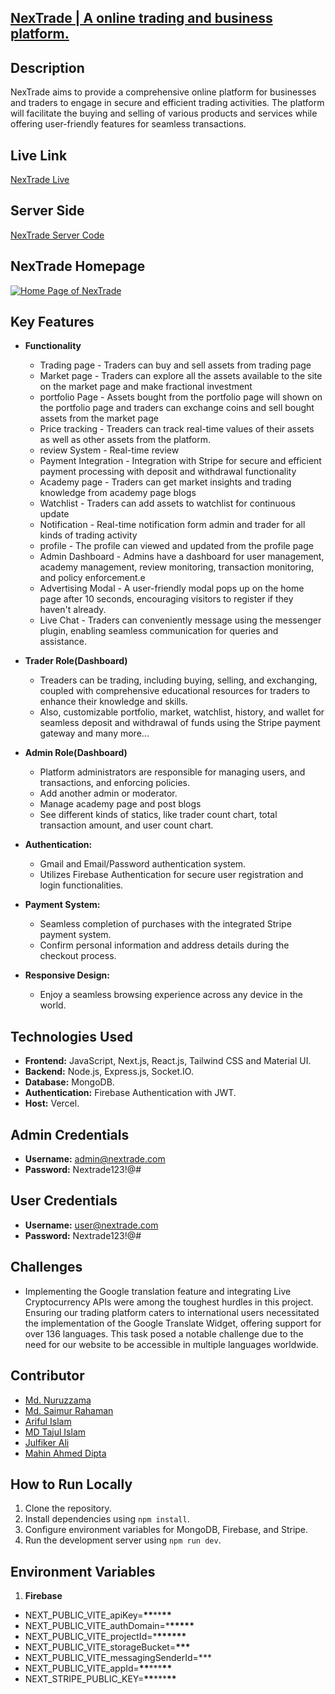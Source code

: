## [NexTrade | A online trading and business platform.](https://nextrade-front-end.vercel.app/)

## Description

NexTrade aims to provide a comprehensive online platform for businesses and traders to engage in secure and efficient trading activities. The platform will facilitate the buying and selling of various products and services while offering user-friendly features for seamless transactions.

## Live Link

[NexTrade Live](https://nextrade-front-end.vercel.app/)

## Server Side

[NexTrade Server Code](https://github.com/diptomahin/nexTrade-server)

## NexTrade Homepage

[![Home Page of NexTrade](https://i.postimg.cc/Z5v2wYKy/Screenshot.png)](https://postimg.cc/jDKM5bfs)

## Key Features

- **Functionality**

  - Trading page - Traders can buy and sell assets from trading page
  - Market page - Traders can explore all the assets available to the site on the market page and make fractional investment
  - portfolio Page - Assets bought from the portfolio page will shown on the portfolio page and traders can exchange coins and sell bought assets from the market page
  - Price tracking - Treaders can track real-time values of their assets as well as other assets from the platform.
  - review System - Real-time review
  - Payment Integration - Integration with Stripe for secure and efficient payment processing with deposit and withdrawal functionality
  - Academy page - Traders can get market insights and trading knowledge from academy page blogs
  - Watchlist - Traders can add assets to watchlist for continuous update
  - Notification - Real-time notification form admin and trader for all kinds of trading activity
  - profile - The profile can viewed and updated from the profile page
  - Admin Dashboard - Admins have a dashboard for user management, academy management, review monitoring, transaction monitoring, and policy enforcement.e
  - Advertising Modal - A user-friendly modal pops up on the home page after 10 seconds, encouraging visitors to register if they haven't already.
  - Live Chat - Traders can conveniently message using the messenger plugin, enabling seamless communication for queries and assistance.

- **Trader Role(Dashboard)**

  - Treaders can be trading, including buying, selling, and exchanging, coupled with comprehensive educational resources for traders to enhance their knowledge and skills.
  - Also, customizable portfolio, market, watchlist, history, and wallet for seamless deposit and withdrawal of funds using the Stripe payment gateway and many more...

- **Admin Role(Dashboard)**

  - Platform administrators are responsible for managing users, and transactions, and enforcing policies.
  - Add another admin or moderator.
  - Manage academy page and post blogs
  - See different kinds of statics, like trader count chart, total transaction amount, and user count chart.

- **Authentication:**

  - Gmail and Email/Password authentication system.
  - Utilizes Firebase Authentication for secure user registration and login functionalities.

- **Payment System:**

  - Seamless completion of purchases with the integrated Stripe payment system.
  - Confirm personal information and address details during the checkout process.

- **Responsive Design:**
  - Enjoy a seamless browsing experience across any device in the world.

## Technologies Used

- **Frontend:** JavaScript, Next.js, React.js, Tailwind CSS and Material UI.
- **Backend:** Node.js, Express.js, Socket.IO.
- **Database:** MongoDB.
- **Authentication:** Firebase Authentication with JWT.
- **Host:** Vercel.

## Admin Credentials

- **Username:** admin@nextrade.com
- **Password:** Nextrade123!@#

## User Credentials

- **Username:** user@nextrade.com
- **Password:** Nextrade123!@#

## Challenges

- Implementing the Google translation feature and integrating Live Cryptocurrency APIs were among the toughest hurdles in this project. Ensuring our trading platform caters to international users necessitated the implementation of the Google Translate Widget, offering support for over 136 languages. This task posed a notable challenge due to the need for our website to be accessible in multiple languages worldwide.

## Contributor

- [Md. Nuruzzama](https://github.com/mdnuruzzamannirob)
- [Md. Saimur Rahaman](https://github.com/srssieam)
- [Ariful Islam](https://github.com/hellomrariful)
- [MD Tajul Islam](https://github.com/mdtajulislammt)
- [Julfiker Ali](https://github.com/jasaiful)
- [Mahin Ahmed Dipta](https://github.com/diptomahin)

## How to Run Locally

1. Clone the repository.
2. Install dependencies using `npm install`.
3. Configure environment variables for MongoDB, Firebase, and Stripe.
4. Run the development server using `npm run dev`.

## Environment Variables

1. **Firebase**

- NEXT_PUBLIC_VITE_apiKey=**\*\***\*\***\*\***
- NEXT_PUBLIC_VITE_authDomain=\***\*\*\*\*\***
- NEXT_PUBLIC_VITE_projectId=\***\*\*\*\*\*\***
- NEXT_PUBLIC_VITE_storageBucket=**\*\*\***
- NEXT_PUBLIC_VITE_messagingSenderId=\*\*\*
- NEXT_PUBLIC_VITE_appId=**\*\***\*\*\***\*\***
- NEXT_STRIPE_PUBLIC_KEY=**\*\***\*\*\***\*\***
